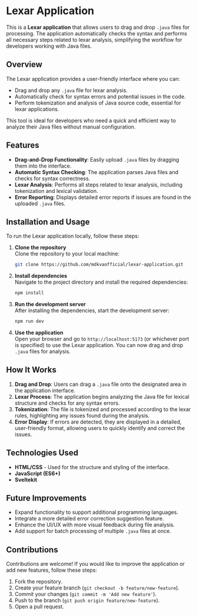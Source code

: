 # Lexar Application

This is a **Lexar application** that allows users to drag and drop `.java` files for processing. The application automatically checks the syntax and performs all necessary steps related to lexar analysis, simplifying the workflow for developers working with Java files.

## Overview

The Lexar application provides a user-friendly interface where you can:

- Drag and drop any `.java` file for lexar analysis.
- Automatically check for syntax errors and potential issues in the code.
- Perform tokenization and analysis of Java source code, essential for lexar applications.

This tool is ideal for developers who need a quick and efficient way to analyze their Java files without manual configuration.

## Features

- **Drag-and-Drop Functionality**: Easily upload `.java` files by dragging them into the interface.
- **Automatic Syntax Checking**: The application parses Java files and checks for syntax correctness.
- **Lexar Analysis**: Performs all steps related to lexar analysis, including tokenization and lexical validation.
- **Error Reporting**: Displays detailed error reports if issues are found in the uploaded `.java` files.

## Installation and Usage

To run the Lexar application locally, follow these steps:

1. **Clone the repository**  
   Clone the repository to your local machine:
   ```bash
   git clone https://github.com/mdkvaofficial/lexar-application.git
   ```

2. **Install dependencies**  
   Navigate to the project directory and install the required dependencies:
   ```bash
   npm install
   ```

3. **Run the development server**  
   After installing the dependencies, start the development server:
   ```bash
   npm run dev
   ```

4. **Use the application**  
   Open your browser and go to `http://localhost:5173` (or whichever port is specified) to use the Lexar application. You can now drag and drop `.java` files for analysis.

## How It Works

1. **Drag and Drop**: Users can drag a `.java` file onto the designated area in the application interface.
2. **Lexar Process**: The application begins analyzing the Java file for lexical structure and checks for any syntax errors.
3. **Tokenization**: The file is tokenized and processed according to the lexar rules, highlighting any issues found during the analysis.
4. **Error Display**: If errors are detected, they are displayed in a detailed, user-friendly format, allowing users to quickly identify and correct the issues.

## Technologies Used

- **HTML/CSS** - Used for the structure and styling of the interface.
- **JavaScript (ES6+)**
- **Sveltekit**


## Future Improvements

- Expand functionality to support additional programming languages.
- Integrate a more detailed error correction suggestion feature.
- Enhance the UI/UX with more visual feedback during file analysis.
- Add support for batch processing of multiple `.java` files at once.

## Contributions

Contributions are welcome! If you would like to improve the application or add new features, follow these steps:

1. Fork the repository.
2. Create your feature branch (`git checkout -b feature/new-feature`).
3. Commit your changes (`git commit -m 'Add new feature'`).
4. Push to the branch (`git push origin feature/new-feature`).
5. Open a pull request.

